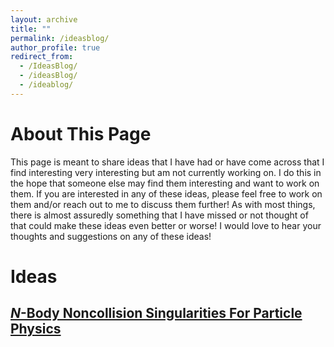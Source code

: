 ```yaml
---
layout: archive
title: ""
permalink: /ideasblog/
author_profile: true
redirect_from:
  - /IdeasBlog/
  - /ideasBlog/
  - /ideablog/
---
```


<!-- ####################################################################### -->
<!-- ####################################################################### -->
<!-- ####################################################################### -->
# About This Page

This page is meant to share ideas that I have had or have come across that I find interesting very interesting but am not currently working on.
I do this in the hope that someone else may find them interesting and want to work on them.
If you are interested in any of these ideas, please feel free to work on them and/or reach out to me to discuss them further!
As with most things, there is almost assuredly something that I have missed or not thought of that could make these ideas even better or worse!
I would love to hear your thoughts and suggestions on any of these ideas!

<!-- ####################################################################### -->
<!-- ####################################################################### -->
<!-- ####################################################################### -->

# Ideas

## [$N$-Body Noncollision Singularities For Particle Physics](/ideasblog/noncollision_singularities/)